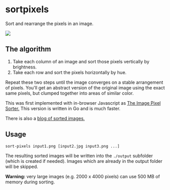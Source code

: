 sortpixels
==========

Sort and rearrange the pixels in an image.

![](http://birdhat.org/misc/sort-pixels/img/sorted.jpg)

The algorithm
---------------------

1. Take each column of an image and sort those pixels vertically by brightness.
2. Take each row and sort the pixels horizontally by hue.

Repeat these two steps until the image converges on a stable arrangement of pixels.  You'll get an abstract version of the original image using the exact same pixels, but clumped together into areas of similar color.

This was first implemented with in-browser Javascript as [The Image Pixel Sorter.](http://birdhat.org/misc/sort-pixels/)  This version is written in Go and is much faster.

There is also a [blog of sorted images.](http://sorted-pixels.tumblr.com/)

Usage
---------------------

`sort-pixels input1.png [input2.jpg input3.png ...]`

The resulting sorted images will be written into the `./output` subfolder (which is created if needed).  Images which are already in the output folder will be skipped.

**Warning:** very large images (e.g. 2000 x 4000 pixels) can use 500 MB of memory during sorting.

